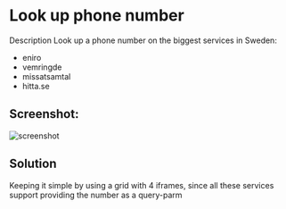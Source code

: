 # Look up phone number 

Description 
Look up a phone number on the biggest services in Sweden:
* eniro
* vemringde
* missatsamtal
* hitta.se 


## Screenshot:

![screenshot](https://i.imgur.com/qGR5U52.png)

## Solution

Keeping it simple by using a grid with 4 iframes, since all these services support providing the number as a query-parm
